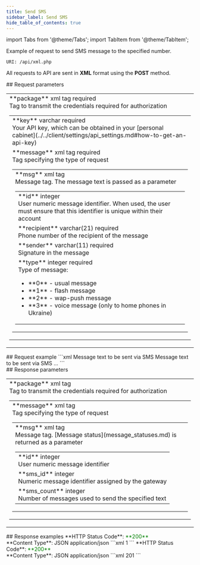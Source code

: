 ```yaml
---
title: Send SMS
sidebar_label: Send SMS
hide_table_of_contents: true
---
```


import Tabs from '@theme/Tabs';
import TabItem from '@theme/TabItem';

Example of request to send SMS message to the specified number.

`URI: /api/xml.php`

All requests to API are sent in **XML** format using the <a class="green-text">**POST**</a> method.

<div class="post-wrap">
    <div class="post-item">
        <div class="item-content">
            <div class="request-parameters">
            ## Request parameters
            <table class="t1">
                <tbody>
                    <tr>
                        <td>
                            <a class="name">**package**</a>
                            <a class="type">xml tag</a>
                            <a class="required">required</a> <br/>
                            <a class="description">Tag to transmit the credentials required for authorization</a>
                            <table class="t2">
                            <tbody>
                                <tr>
                                    <td>
                                        <a class="name">**key**</a>
                                        <a class="type">varchar</a>
                                        <a class="required">required</a> <br/>
                                        <a class="description">Your API key, which can be obtained in your [personal cabinet](../../client/settings/api_settings.md#how-to-get-an-api-key)</a>
                                    </td>
                                </tr>
                                <tr>
                                    <td>
                                        <a class="name">**message**</a>
                                        <a class="type">xml tag</a>
                                        <a class="required">required</a> <br/>
                                        <a class="description">Tag specifying the type of request</a>
                                        <table class="t2">
                                        <tbody>
                                            <tr>
                                                <td>
                                                    <a class="name">**msg**</a>
                                                    <a class="type">xml tag</a><br/>
                                                    <a class="description">Message tag. The message text is passed as a parameter</a>
                                                    <table class="t2">
                                                    <tbody>
                                                        <tr>
                                                            <td>
                                                                <a class="name">**id**</a>
                                                                <a class="type">integer</a><br/>
                                                                <a class="description">User numeric message identifier. When used, the user must ensure that this identifier is unique within their account</a>
                                                            </td>
                                                        </tr>
                                                        <tr>
                                                            <td>
                                                                <a class="name">**recipient**</a>
                                                                <a class="type">varchar(21)</a>
                                                                <a class="required">required</a> <br/>
                                                                <a class="description">Phone number of the recipient of the message</a>
                                                            </td>
                                                        </tr>
                                                        <tr>
                                                            <td>
                                                                <a class="name">**sender**</a>
                                                                <a class="type">varchar(11)</a>
                                                                <a class="required">required</a> <br/>
                                                                <a class="description">Signature in the message</a>
                                                            </td>
                                                        </tr>
                                                        <tr>
                                                            <td>
                                                                <a class="name">**type**</a>
                                                                <a class="type">integer</a>
                                                                <a class="required">required</a> <br/>
                                                                <a class="description">Type of message: <ul><li>**0** - usual message</li><li>**1** - flash message</li><li>**2** - wap-push message</li><li>**3** - voice message (only to home phones in Ukraine)</li></ul></a>
                                                            </td>
                                                        </tr>
                                                    </tbody>
                                                    </table>
                                                </td>
                                            </tr>
                                        </tbody>
                                    </table>
                                    </td>
                                </tr>
                            </tbody>
                        </table>
                        </td>
                    </tr>
                </tbody>
            </table>
            </div>
        </div>
    </div>
    <div class="post-item">
        <div class="item-content">
            <div class="request-example">
                ## Request example
                ```xml
                <?xml version="1.0" encoding="utf-8" ?>
                <package key="bb56a4369eb19***cfec6d1776bd25">
                    <message>
                        <msg id="1234" recipient="+380971234567" sender="SMSTest" type="0">Message text to be sent via SMS</msg>
                        <msg recipient="+380501234567" sender="SMSTest" type="0">Message text to be sent via SMS</msg>
                        ...
                    </message>
                </package>
                ```
            </div>
        </div>
    </div>
    <div class="post-item">
        <div class="item-content">
            <div class="response-parameters">
            ## Response parameters
            <table class="t1">
                <tbody>
                    <tr>
                        <td>
                            <a class="name">**package**</a>
                            <a class="type">xml tag</a> <br/>
                            <a class="description">Tag to transmit the credentials required for authorization</a>
                            <table class="t2">
                            <tbody>
                                <tr>
                                    <td>
                                        <a class="name">**message**</a>
                                        <a class="type">xml tag</a> <br/>
                                        <a class="description">Tag specifying the type of request</a>
                                        <table class="t2">
                                        <tbody>
                                            <tr>
                                                <td>
                                                    <a class="name">**msg**</a>
                                                    <a class="type">xml tag</a> <br/>
                                                    <a class="description">Message tag. [Message status](message_statuses.md) is returned as a parameter</a>
                                                    <table class="t2">
                                                    <tbody>
                                                        <tr>
                                                            <td>
                                                                <a class="name">**id**</a>
                                                                <a class="type">integer</a><br/>
                                                                <a class="description">User numeric message identifier</a>
                                                            </td>
                                                        </tr>
                                                        <tr>
                                                            <td>
                                                                <a class="name">**sms_id**</a>
                                                                <a class="type">integer</a> <br/>
                                                                <a class="description">Numeric message identifier assigned by the gateway</a>
                                                            </td>
                                                        </tr>
                                                        <tr>
                                                            <td>
                                                                <a class="name">**sms_count**</a>
                                                                <a class="type">integer</a> <br/>
                                                                <a class="description">Number of messages used to send the specified text</a>
                                                            </td>
                                                        </tr>
                                                    </tbody>
                                                    </table>
                                                </td>
                                            </tr>
                                        </tbody>
                                    </table>
                                    </td>
                                </tr>
                            </tbody>
                        </table>
                        </td>
                    </tr>
                </tbody>
            </table>
            </div>
        </div>
    </div>
    <div class="post-item">
        <div class="item-content">
            <div class="response-example">
                ## Response examples
                <Tabs
                groupId="response-examples"
                defaultValue="successful"
                values={[
                    { label: 'Successful', value: 'successful', },
                    { label: 'Wrong message ID', value: 'error', }
                ]}
                >
                <TabItem value="successful">
                **HTTP Status Code**: <font color="green">**200**</font> <br/> **Content Type**: JSON application/json
                ```xml
                <?xml version="1.0" encoding="utf-8" ?>
                <package>
                    <message>
                        <msg sms_id="1234568" sms_count="1">1</msg>
                    </message>
                </package>
                ```
                </TabItem>
                <TabItem value="error">
                **HTTP Status Code**: <font color="green">**200**</font> <br/> **Content Type**: JSON application/json
                ```xml
                <?xml version="1.0" encoding="utf-8" ?>
                <package>
                    <message>
                        <msg id="1234" sms_id="0" sms_count="1">201</msg>
                    </message>
                </package>
                ```
                </TabItem>
                </Tabs>
            </div>
        </div>
    </div>
</div>